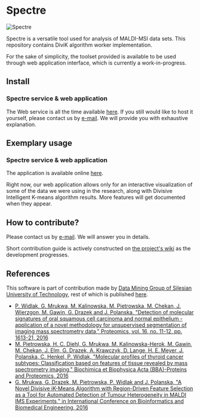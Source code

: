 # Spectre

![Spectre](https://user-images.githubusercontent.com/1897842/31115297-0fe2c3aa-a822-11e7-90e6-92ceccf76137.jpg)

Spectre is a versatile tool used for analysis of MALDI-MSI data sets.
This repository contains DiviK algorithm worker implementation.

For the sake of simplicity, the toolset provided is available to be used
through web application interface, which is currently a work-in-progress.

## Install

### Spectre service & web application

The Web service is all the time available [here](http://vaei-bit01.aei.polsl.pl/).
If you still would like to host it yourself, please contact us by
[e-mail](mailto:Grzegorz.Mrukwa@polsl.pl). We will provide you with exhaustive
explanation.

## Exemplary usage

### Spectre service & web application

The application is available online [here](http://vaei-bit01.aei.polsl.pl/).

Right now, our web application allows only for an interactive visualization
of some of the data we were using in the research, along with Divisive
Intelligent K-means algorithm results. More features will get documented
when they appear.

## How to contribute?

Please contact us by [e-mail](mailto:Grzegorz.Mrukwa@polsl.pl). We will answer
you in details.

Short contribution guide is actively constructed on
[the project's wiki](https://github.com/spectre-team/spectre/wiki)
as the development progresses.

## References

This software is part of contribution made by [Data Mining Group of Silesian
University of Technology](http://www.zaed.polsl.pl/), rest of which is
published [here](https://github.com/ZAEDPolSl).

+ [P. Widlak, G. Mrukwa, M. Kalinowska, M. Pietrowska, M. Chekan, J. Wierzgon, M.
Gawin, G. Drazek and J. Polanska, "Detection of molecular signatures of oral
squamous cell carcinoma and normal epithelium - application of a novel
methodology for unsupervised segmentation of imaging mass spectrometry data,"
Proteomics, vol. 16, no. 11-12, pp. 1613-21, 2016][1]
+ [M. Pietrowska, H. C. Diehl, G. Mrukwa, M. Kalinowska-Herok, M. Gawin, M.
Chekan, J. Elm, G. Drazek, A. Krawczyk, D. Lange, H. E. Meyer, J. Polanska, C.
Henkel, P. Widlak, "Molecular profiles of thyroid cancer subtypes:
Classification based on features of tissue revealed by mass spectrometry
imaging," Biochimica et Biophysica Acta (BBA)-Proteins and Proteomics, 2016][2]
+ [G. Mrukwa, G. Drazek, M. Pietrowska, P. Widlak and J. Polanska, "A Novel
Divisive iK-Means Algorithm with Region-Driven Feature Selection as a Tool for
Automated Detection of Tumour Heterogeneity in MALDI IMS Experiments," in
International Conference on Bioinformatics and Biomedical Engineering, 2016][3]

[1]: http://onlinelibrary.wiley.com/doi/10.1002/pmic.201500458/pdf
[2]: http://www.sciencedirect.com/science/article/pii/S1570963916302175
[3]: http://link.springer.com/chapter/10.1007/978-3-319-31744-1_11
